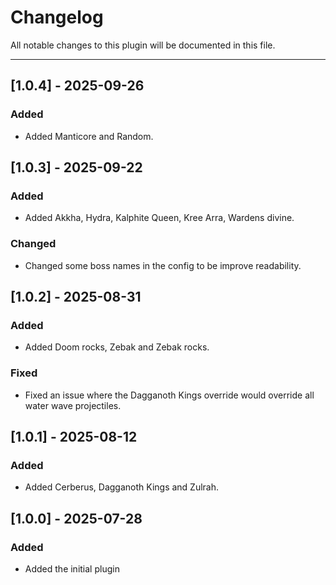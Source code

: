 # Changelog

All notable changes to this plugin will be documented in this file.

----------------------------------------------------------------------
## [1.0.4] - 2025-09-26
### Added
- Added Manticore and Random.

## [1.0.3] - 2025-09-22
### Added
- Added Akkha, Hydra, Kalphite Queen, Kree Arra, Wardens divine.
### Changed
- Changed some boss names in the config to be improve readability.

## [1.0.2] - 2025-08-31
### Added
- Added Doom rocks, Zebak and Zebak rocks.
### Fixed
- Fixed an issue where the Dagganoth Kings override would override all water wave projectiles.

## [1.0.1] - 2025-08-12
### Added
- Added Cerberus, Dagganoth Kings and Zulrah.

## [1.0.0] - 2025-07-28
### Added
- Added the initial plugin